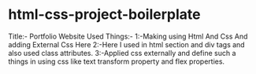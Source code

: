 # html-css-project-boilerplate


Title:-
Portfolio Website
Used Things:-
1:-Making using Html And Css And adding External Css Here
2:-Here I used in html section and div tags and also used class attributes.
3:-Applied css externally and define such a things in using css like text transform property and flex properties.
